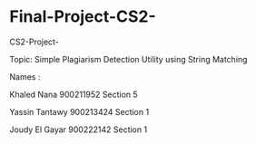 # Final-Project-CS2-
CS2-Project-

Topic: Simple Plagiarism Detection Utility using String Matching

Names :

Khaled Nana 900211952 Section 5

Yassin Tantawy 900213424 Section 1

Joudy El Gayar 900222142 Section 1
